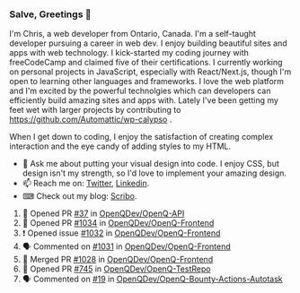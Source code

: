 ### Salve, Greetings 👋

I'm Chris, a web developer from Ontario, Canada. I'm a self-taught developer pursuing a career in web dev. I enjoy building beautiful sites and apps with web technology.
I kick-started my coding journey with freeCodeCamp and claimed five of their certifications.  I currently working on personal projects in JavaScript, especially with React/Next.js, though I'm open to learning other languages and frameworks. I love the web platform and I'm excited by the powerful technolgies which can developers can efficiently build amazing sites and apps with. Lately I've been getting my feet wet with larger projects by contributing to https://github.com/Automattic/wp-calypso .

When I get down to coding, I enjoy the satisfaction of creating complex interaction and the eye candy of adding styles to my HTML. 

- 💬 Ask me about putting your visual design into code. I enjoy CSS, but design isn't my strength, so I'd love to implement your amazing design.
- 📫 Reach me on: [Twitter](https://twitter.com/Christo28120856), [Linkedin](https://www.linkedin.com/in/christopher-stevers-07b9a5204/).
- ⌨ Check out my blog: [Scribo](https://christopherstevers.cf).
<!--
**Christopher-Stevers/Christopher-Stevers** is a ✨ _special_ ✨ repository because its `README.md` (this file) appears on your GitHub profile.

Here are some ideas to get you started:

- 🔭 I’m currently working on ...
- 🌱 I’m currently learning ...
- 👯 I’m looking to collaborate on ...
- 🤔 I’m looking for help with ...
- 😄 Pronouns: ...
- ⚡ Fun fact: ...
-->

<!--START_SECTION:activity-->
1. 💪 Opened PR [#37](https://github.com/OpenQDev/OpenQ-API/pull/37) in [OpenQDev/OpenQ-API](https://github.com/OpenQDev/OpenQ-API)
2. 💪 Opened PR [#1034](https://github.com/OpenQDev/OpenQ-Frontend/pull/1034) in [OpenQDev/OpenQ-Frontend](https://github.com/OpenQDev/OpenQ-Frontend)
3. ❗️ Opened issue [#1032](https://github.com/OpenQDev/OpenQ-Frontend/issues/1032) in [OpenQDev/OpenQ-Frontend](https://github.com/OpenQDev/OpenQ-Frontend)
4. 🗣 Commented on [#1031](https://github.com/OpenQDev/OpenQ-Frontend/issues/1031) in [OpenQDev/OpenQ-Frontend](https://github.com/OpenQDev/OpenQ-Frontend)
5. 🎉 Merged PR [#1028](https://github.com/OpenQDev/OpenQ-Frontend/pull/1028) in [OpenQDev/OpenQ-Frontend](https://github.com/OpenQDev/OpenQ-Frontend)
6. 💪 Opened PR [#745](https://github.com/OpenQDev/OpenQ-TestRepo/pull/745) in [OpenQDev/OpenQ-TestRepo](https://github.com/OpenQDev/OpenQ-TestRepo)
7. 🗣 Commented on [#19](https://github.com/OpenQDev/OpenQ-Bounty-Actions-Autotask/issues/19) in [OpenQDev/OpenQ-Bounty-Actions-Autotask](https://github.com/OpenQDev/OpenQ-Bounty-Actions-Autotask)
<!--END_SECTION:activity-->
